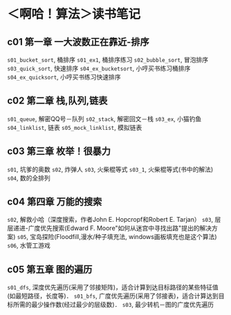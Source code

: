 # ＜啊哈！算法＞读书笔记
## c01 第一章 一大波数正在靠近-排序
`s01_bucket_sort`, 桶排序
`s01_ex1`, 桶排序练习
`s02_bubble_sort`, 冒泡排序
`s03_quick_sort`, 快速排序
`s04_ex_bucketsort`, 小哼买书练习桶排序
`s04_ex_quicksort`, 小哼买书练习快速排序

## c02 第二章 栈,队列,链表
`s01_queue`, 解密QQ号－队列
`s02_stack`, 解密回文－栈
`s03_ex`, 小猫钓鱼
`s04_linklist`, 链表
`s05_mock_linklist`, 模拟链表

## c03 第三章 枚举！很暴力
`s01`, 坑爹的奥数
`s02`, 炸弹人
`s03`, 火柴棍等式
`s03_1`, 火柴棍等式(书中的解法)
`s04`, 数的全排列

## c04 第四章 万能的搜索
`s02`, 解救小哈（深度搜索，作者John E. Hopcropf和Robert E. Tarjan）
`s03`, 层层递进-广度优先搜索(Edward F. Moore"如何从迷宫中寻找出路"提出的解决方案)
`s05`, 宝岛探险(Floodfill,漫水/种子填充法, windows画板填充也是这个算法)
`s06`, 水管工游戏

## c05 第五章 图的遍历
`s01_dfs`, 深度优先遍历(采用了邻接矩阵)，适合计算到达目标路径的某些特征值(如最短路径，长度等)．
`s01_bfs`, 广度优先遍历(采用了邻接表)，适合计算达到目标所需的最少操作数(经过最少的层级数)．
`s03`, 最少转机－图的广度优先遍历
